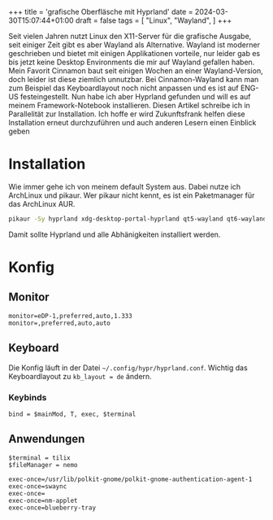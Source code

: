 +++
title = 'grafische Oberfläsche mit Hyprland'
date = 2024-03-30T15:07:44+01:00
draft = false
tags = [
    "Linux",
    "Wayland",
]
+++

Seit vielen Jahren nutzt Linux den X11-Server für die grafische Ausgabe, seit einiger Zeit gibt es aber Wayland als Alternative.
Wayland ist moderner geschrieben und bietet mit einigen Applikationen vorteile, nur leider gab es bis jetzt keine Desktop Environments die mir auf Wayland gefallen haben. Mein Favorit Cinnamon baut seit einigen Wochen an einer Wayland-Version, doch leider ist diese ziemlich unnutzbar. Bei Cinnamon-Wayland kann man zum Beispiel das Keyboardlayout noch nicht anpassen und es ist auf ENG-US festeingestellt. Nun habe ich aber Hyprland gefunden und will es auf meinem Framework-Notebook installieren. Diesen Artikel schreibe ich in Parallelität zur Installation. Ich hoffe er wird Zukunftsfrank helfen diese Installation erneut durchzuführen und auch anderen Lesern einen Einblick geben

# Installation
Wie immer gehe ich von meinem default System aus. Dabei nutze ich ArchLinux und pikaur. Wer pikaur nicht kennt, es ist ein Paketmanager für das ArchLinux AUR.
```bash
pikaur -Sy hyprland xdg-desktop-portal-hyprland qt5-wayland qt6-wayland swaync nwg-panel nwg-menu nwg-shell-config swww
```
Damit sollte Hyprland und alle Abhänigkeiten installiert werden.

# Konfig
## Monitor
```
monitor=eDP-1,preferred,auto,1.333
monitor=,preferred,auto,auto
```
## Keyboard
Die Konfig läuft in der Datei `~/.config/hypr/hyprland.conf`.
Wichtig das Keyboardlayout zu `kb_layout = de` ändern.

### Keybinds
```
bind = $mainMod, T, exec, $terminal
```

## Anwendungen
```
$terminal = tilix
$fileManager = nemo
```

```
exec-once=/usr/lib/polkit-gnome/polkit-gnome-authentication-agent-1
exec-once=swaync
exec-once=
exec-once=nm-applet
exec-once=blueberry-tray
```

